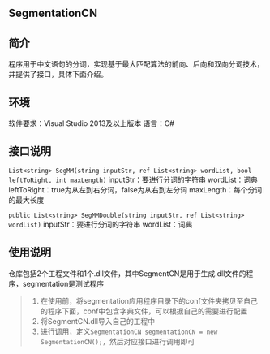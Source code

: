 ## SegmentationCN

## 简介
程序用于中文语句的分词，实现基于最大匹配算法的前向、后向和双向分词技术，并提供了接口，具体下面介绍。

## 环境
软件要求：Visual Studio 2013及以上版本
语言：C#

## 接口说明
`List<string> SegMM(string inputStr, ref List<string> wordList, bool leftToRight, int maxLength)`
inputStr：要进行分词的字符串
wordList：词典
leftToRight：true为从左到右分词，false为从右到左分词
maxLength：每个分词的最大长度

`public List<string> SegMMDouble(string inputStr, ref List<string> wordList)`
inputStr：要进行分词的字符串
wordList：词典

## 使用说明
仓库包括2个工程文件和1个.dll文件，其中SegmentCN是用于生成.dll文件的程序，segmentation是测试程序

>1. 在使用前，将segmentation应用程序目录下的conf文件夹拷贝至自己的程序下面，conf中包含字典文件，可以根据自己的需要进行配置
>2. 将SegmentCN.dll导入自己的工程中
>3. 进行调用，定义`SegmentationCN segmentationCN = new SegmentationCN();`，然后对应接口进行调用即可
